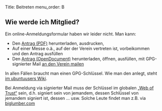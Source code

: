 Title: Beitreten
menu_order: B

## Wie werde ich Mitglied?

Ein online-Anmeldungsformular haben wir leider nicht. Man kann:

 * Den [Antrag (PDF)]({static}/files/Mitgliedsantrag.pdf)
   herunterladen, ausdrucken, 
 * Auf einer Messe o.ä., auf der der Verein vertreten ist,
   vorbeikommen und den Antrag ausfüllen 
 * Den [Antrag (OpenDocument)]({static}/files/Mitgliedsantrag_0.odt)
   herunterladen, öffnen, ausfüllen, mit GPG-signierter Mail [an den
   Verein mailen](mailto:vorstand-de-ev@lists.ubuntu.com)

In allen Fällen braucht man einen GPG-Schlüssel. Wie man den anlegt,
steht [im ubuntuusers Wiki](https://wiki.ubuntuusers.de/GnuPG).

Bei Anmeldung via signierter Mail muss der Schlüssel im globalen
[„Web of Trust“](http://de.wikipedia.org/wiki/Web_of_Trust) sein,
d.h. signiert sein von jemandem, dessen Schlüssel von jemandem
signiert ist, dessen … usw. Solche Leute findet man z.B. via
[biglumber.com](http://biglumber.com/x/web?qs=Germany)
